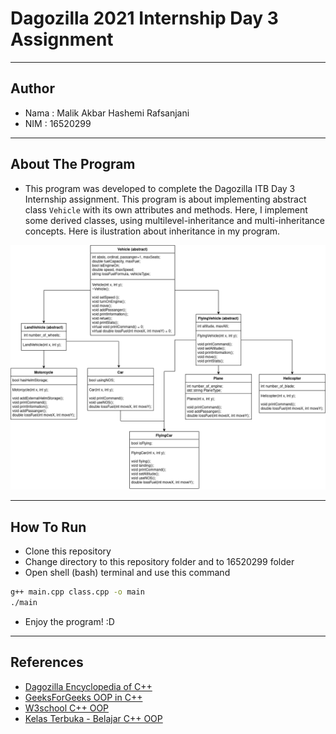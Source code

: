 # Dagozilla 2021 Internship Day 3 Assignment

---

## Author
- Nama    : Malik Akbar Hashemi Rafsanjani
- NIM     : 16520299

---

## About The Program
- This program was developed to complete the Dagozilla ITB Day 3 Internship assignment. This program is about implementing abstract class `Vehicle` with its own attributes and methods. Here, I implement some derived classes, using multilevel-inheritance and multi-inheritance concepts. Here is ilustration about inheritance in my program.

![Class illustration](./image/illustration.png?raw=true "Class illustration")

---

## How To Run
- Clone this repository
- Change directory to this repository folder and to 16520299 folder
- Open shell (bash) terminal and use this command
```sh
g++ main.cpp class.cpp -o main
./main
```
- Enjoy the program! :D

--- 

## References
- [Dagozilla Encyclopedia of C++](https://github.com/dagozilla/encyclopedia/tree/main/cpp)
- [GeeksForGeeks OOP in C++](https://www.geeksforgeeks.org/object-oriented-programming-in-cpp/)
- [W3school C++ OOP](https://www.w3schools.com/cpp/cpp_oop.asp)
- [Kelas Terbuka - Belajar C++ OOP](https://www.youtube.com/watch?v=ZYBkuY1eiZ4&list=PLZS-MHyEIRo7-RC_-hkL9gu0_ofABw862)
